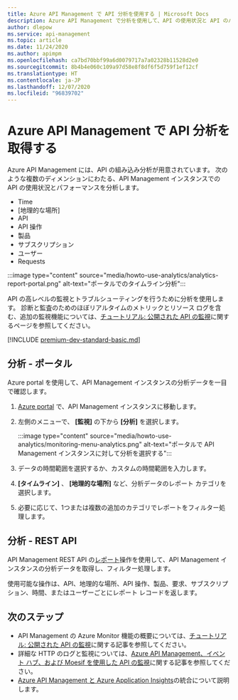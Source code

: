 ```yaml
---
title: Azure API Management で API 分析を使用する | Microsoft Docs
description: Azure API Management で分析を使用して、API の使用状況と API のパフォーマンスを理解し、分類することができます。
author: dlepow
ms.service: api-management
ms.topic: article
ms.date: 11/24/2020
ms.author: apimpm
ms.openlocfilehash: ca7bd70bbf99a6d0079717a7a02328b11528d2e0
ms.sourcegitcommit: 8b4b4e060c109a97d58e8f8df6f5d759f1ef12cf
ms.translationtype: HT
ms.contentlocale: ja-JP
ms.lasthandoff: 12/07/2020
ms.locfileid: "96839702"
---
```

# <a name="get-api-analytics-in-azure-api-management"></a>Azure API Management で API 分析を取得する

Azure API Management には、API の組み込み分析が用意されています。 次のような複数のディメンションにわたる、API Management インスタンスでの API の使用状況とパフォーマンスを分析します。

* Time
* [地理的な場所]
* API
* API 操作
* 製品
* サブスクリプション
* ユーザー
* Requests

:::image type="content" source="media/howto-use-analytics/analytics-report-portal.png" alt-text="ポータルでのタイムライン分析":::

API の高レベルの監視とトラブルシューティングを行うために分析を使用します。 診断と監査のためのほぼリアルタイムのメトリックとリソース ログを含む、追加の監視機能については、[チュートリアル: 公開された API の監視](api-management-howto-use-azure-monitor.md)に関するページを参照してください。

[!INCLUDE [premium-dev-standard-basic.md](../../includes/api-management-availability-premium-dev-standard-basic.md)]

## <a name="analytics---portal"></a>分析 - ポータル

Azure portal を使用して、API Management インスタンスの分析データを一目で確認します。

1. [Azure portal](https://portal.azure.com) で、API Management インスタンスに移動します。 
1. 左側のメニューで、 **[監視]** の下から **[分析]** を選択します。

    :::image type="content" source="media/howto-use-analytics/monitoring-menu-analytics.png" alt-text="ポータルで API Management インスタンスに対して分析を選択する":::  
1. データの時間範囲を選択するか、カスタムの時間範囲を入力します。
1. **[タイムライン]** 、 **[地理的な場所]** など、分析データのレポート カテゴリを選択します。
1. 必要に応じて、1つまたは複数の追加のカテゴリでレポートをフィルター処理します。

## <a name="analytics---rest-api"></a>分析 - REST API

API Management REST API の[レポート](/rest/api/apimanagement/2019-12-01/reports)操作を使用して、API Management インスタンスの分析データを取得し、フィルター処理します。

使用可能な操作は、API、地理的な場所、API 操作、製品、要求、サブスクリプション、時間、またはユーザーごとにレポート レコードを返します。

## <a name="next-steps"></a>次のステップ

* API Management の Azure Monitor 機能の概要については、[チュートリアル: 公開された API の監視](api-management-howto-use-azure-monitor.md)に関する記事を参照してください。
* 詳細な HTTP のログと監視については、[Azure API Management、イベント ハブ、および Moesif を使用した API の監視](api-management-log-to-eventhub-sample.md)に関する記事を参照してください。
* [Azure API Management と Azure Application Insights](api-management-howto-app-insights.md)の統合について説明します。